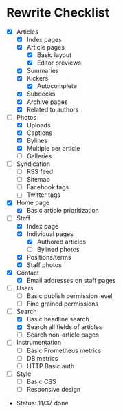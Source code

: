 # Rewrite Checklist

- [x] Articles
  - [x] Index pages
  - [x] Article pages
    - [x] Basic layout
    - [x] Editor previews
  - [x] Summaries
  - [x] Kickers
    - [x] Autocomplete
  - [x] Subdecks
  - [x] Archive pages
  - [x] Related to authors
- [ ] Photos
  - [x] Uploads
  - [x] Captions
  - [x] Bylines
  - [x] Multiple per article
  - [ ] Galleries
- [ ] Syndication
  - [ ] RSS feed
  - [ ] Sitemap
  - [ ] Facebook tags
  - [ ] Twitter tags
- [x] Home page
  - [x] Basic article prioritization
- [ ] Staff
  - [x] Index page
  - [x] Individual pages
    - [x] Authored articles
    - [ ] Bylined photos
  - [x] Positions/terms
  - [x] Staff photos
- [x] Contact
  - [x] Email addresses on staff pages
- [ ] Users
  - [ ] Basic publish permission level
  - [ ] Fine grained permissions
- [ ] Search
  - [x] Basic headline search
  - [x] Search all fields of articles
  - [ ] Search non-article pages
- [ ] Instrumentation
  - [ ] Basic Prometheus metrics
  - [ ] DB metrics
  - [ ] HTTP Basic auth
- [ ] Style
  - [ ] Basic CSS
  - [ ] Responsive design
- Status: 11/37 done